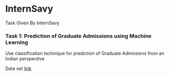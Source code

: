 # InternSavy
Task Given By InternSavy

### Task 1: Prediction of Graduate Admissions using Machine Learning
Use classification technique for prediction of Graduate Admissions from an Indian perspective

Data set [link](https://www.kaggle.com/datasets/mohansacharya/graduate-admissions)

